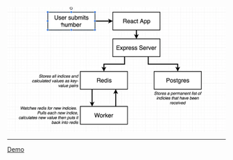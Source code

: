 ![architecture](https://raw.githubusercontent.com/davidlacho/docker-fib-sequence/main/docs/architecture.png)

---
[Demo](http://ebs-multi-docker.davidlacho.com/)